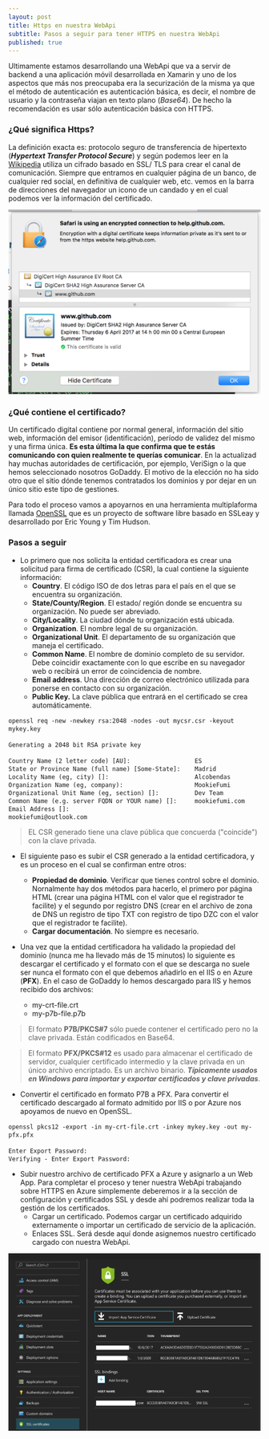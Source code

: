 ```yaml
---
layout: post
title: Https en nuestra WebApi
subtitle: Pasos a seguir para tener HTTPS en nuestra WebApi
published: true
---
```


Ultimamente estamos desarrollando una WebApi que va a servir de backend a una aplicación móvil desarrollada en Xamarin y uno de los aspectos que más nos preocupaba era la securización de la misma ya que el método de autenticación es autenticación básica, es decir, el nombre de usuario y la contraseña viajan en texto plano (_Base64_). De hecho la recomendación es usar sólo autenticación básica con HTTPS.

### ¿Qué significa Https? 
La definición exacta es: protocolo seguro de transferencia de hipertexto (_**Hypertext Transfer Protocol Secure**_) y según podemos leer en la [Wikipedia](https://es.wikipedia.org/wiki/Hypertext_Transfer_Protocol_Secure) utiliza un cifrado basado en SSL/ TLS para crear el canal de comunicación. Siempre que entramos en cualquier página de un banco, de cualquier red social, en definitiva de cualquier web, etc. vemos en la barra de direcciones del navegador un icono de un candado y en el cual podemos ver la información del certificado.

<img src="images/https-info.png" alt="https" class="img-thumbnail"/>

### ¿Qué contiene el certificado? 
Un certificado digital contiene por normal general, información del sitio web, información del emisor (identificación), período de validez del mismo y una firma única. **Es esta última la que confirma que te estás comunicando con quien realmente te querías comunicar**. En la actualizad hay muchas autoridades de certificación, por ejemplo, VeriSign o la que hemos seleccionado nosotros GoDaddy. El motivo de la elección no ha sido otro que el sitio dónde tenemos contratados los dominios y por dejar en un único sitio este tipo de gestiones.

Para todo el proceso vamos a apoyarnos en una herramienta multiplaforma llamada [OpenSSL](https://www.openssl.org) que es un proyecto de software libre basado en SSLeay y desarrollado por Eric Young y Tim Hudson.

### Pasos a seguir

* Lo primero que nos solicita la entidad certificadora es crear una solicitud para firma de certificado (CSR), la cual contiene la siguiente información:
    * **Country**. El código ISO de dos letras para el país en el que se encuentra su organización.
    * **State/County/Region**. El estado/ región donde se encuentra su organización. No puede ser abreviado.
    * **City/Locality**. La ciudad dónde tu organización está ubicada.
    * **Organization**. El nombre legal de su organización.
    * **Organizational Unit**. El departamento de su organización que maneja el certificado.
    * **Common Name**. El nombre de dominio completo de su servidor. Debe coincidir exactamente con lo que escribe en su navegador web o recibirá un error de coincidencia de nombre.    
    * **Email address**. Una dirección de correo electrónico utilizada para ponerse en contacto con su organización. 
    * **Public Key.** La clave pública que entrará en el certificado se crea automáticamente.

```
openssl req -new -newkey rsa:2048 -nodes -out mycsr.csr -keyout mykey.key

Generating a 2048 bit RSA private key

Country Name (2 letter code) [AU]:                  ES
State or Province Name (full name) [Some-State]:    Madrid
Locality Name (eg, city) []:                        Alcobendas
Organization Name (eg, company):                    MookieFumi
Organizational Unit Name (eg, section) []:          Dev Team
Common Name (e.g. server FQDN or YOUR name) []:     mookiefumi.com
Email Address []:                                   mookiefumi@outlook.com

```

> EL CSR generado tiene una clave pública que concuerda ("coincide") con la clave privada.

* El siguiente paso es subir el CSR generado a la entidad certificadora, y es un proceso en el cual se confirman entre otros:
    * **Propiedad de dominio**. Verificar que tienes control sobre el dominio. Nornalmente hay dos métodos para hacerlo, el primero por página HTML (crear una página HTML con el valor que el registrador te facilite) y el segundo por registro DNS (crear en el archivo de zona de DNS un registro de tipo TXT con registro de tipo DZC con el valor que el registrador te facilite).
	* **Cargar documentación**. No siempre es necesario.

* Una vez que la entidad certificadora ha validado la propiedad del dominio (nunca me ha llevado más de 15 minutos) lo siguiente es descargar el certificado y el formato con el que se descarga no suele ser nunca el formato con el que debemos añadirlo en el IIS o en Azure (**PFX**). En el caso de GoDaddy lo hemos descargado para IIS y hemos recibido dos archivos:
    * my-crt-file.crt
    * my-p7b-file.p7b

> El formato **P7B/PKCS#7** sólo puede contener el certificado pero no la clave privada. Están codificados en Base64.

> El formato **PFX/PKCS#12** es usado para almacenar el certificado de servidor, cualquier certificado intermedio y la clave privada en un único archivo encriptado. Es un archivo binario. _**Típicamente usados en Windows para importar y exportar certificados y clave privadas**_.

* Convertir el certificado en formato P7B a PFX. Para convertir el certificado descargado al formato admitido por IIS o por Azure nos apoyamos de nuevo en OpenSSL.

```
openssl pkcs12 -export -in my-crt-file.crt -inkey mykey.key -out my-pfx.pfx

Enter Export Password:
Verifying - Enter Export Password:

```

* Subir nuestro archivo de certificado PFX a Azure y asignarlo a un Web App.
Para completar el proceso y tener nuestra WebApi trabajando sobre HTTPS en Azure simplemente deberemos ir a la sección de configuración y certificados SSL y desde ahí podremos realizar toda la gestión de los certificados.
    * Cargar un certificado. Podemos cargar un certificado adquirido externamente o importar un certificado de servicio de la aplicación.
    * Enlaces SSL. Será desde aquí donde asignemos nuestro certificado cargado con nuestra WebApi.

<img src="images/https-azure.png" alt="https" class="img-thumbnail"/>